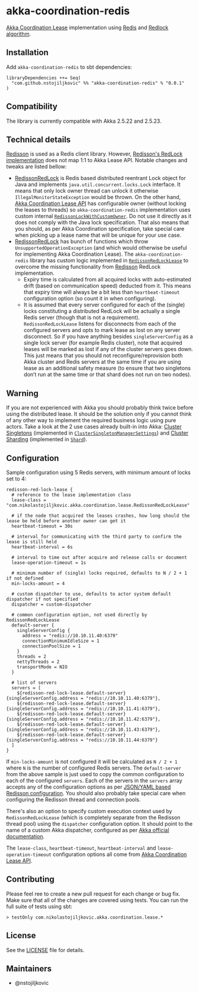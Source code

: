 akka-coordination-redis
=========

[Akka Coordination Lease](https://doc.akka.io/docs/akka/2.5.23/coordination.html) implementation using [Redis](https://redis.io/)
 and [Redlock algorithm](https://redis.io/topics/distlock). 

## Installation

Add `akka-coordination-redis` to sbt dependencies:

```
libraryDependencies ++= Seq(
  "com.github.nstojiljkovic" %% "akka-coordination-redis" % "0.0.1"
)
```

## Compatibility

The library is currently compatible with Akka 2.5.22 and 2.5.23.

## Technical details 

[Redisson](https://github.com/redisson/redisson) is used as a Redis client library. However, 
[Redisson's RedLock implementation](https://github.com/redisson/redisson/wiki/8.-Distributed-locks-and-synchronizers) does
not map 1:1 to Akka Lease API. Notable changes and tweaks are listed bellow:

* [RedissonRedLock](https://github.com/redisson/redisson/blob/master/redisson/src/main/java/org/redisson/RedissonRedLock.java) is
Redis based distributed reentrant Lock object for Java and implements `java.util.concurrent.locks.Lock` interface. It 
means that only lock owner thread can unlock it otherwise `IllegalMonitorStateException` would be thrown. 
On the other hand, [Akka Coordination Lease API](https://doc.akka.io/docs/akka/2.5.23/coordination.html) has configurable owner (without 
locking the leases to threads) so `akka-coordination-redis` implementation uses custom internal 
[`RedissonLockWithCustomOwner`](https://github.com/nstojiljkovic/akka-coordination-redis/blob/master/src/main/scala/org/redisson/RedissonLockWithCustomOwner.scala).
Do not use it directly as it does not comply with the Java lock specification. That also means that you should, as per Akka Coordination
specification, take special care when picking up a lease name that will be unique for your use case.
* [RedissonRedLock](https://github.com/redisson/redisson/blob/master/redisson/src/main/java/org/redisson/RedissonRedLock.java) has bunch of
functions which throw `UnsupportedOperationException` (and which would otherwise be useful for implementing Akka Coordination Lease). The `akka-coordination-redis` library has
custom logic implemented in [`RedissonRedLockLease`](https://github.com/nstojiljkovic/akka-coordination-redis/blob/master/src/main/scala/com/nikolastojiljkovic/akka/coordination/lease/RedissonRedLockLease.scala)
to overcome the missing functionality from [Redisson](https://github.com/redisson/redisson) RedLock implementation.
  * Expiry time is calculated from all acquired locks with auto-estimated drift (based on communication speed) deducted from it. 
  This means that expiry time will always be a bit less than `heartbeat-timeout` configuration option (so count it in when configuring).
  * It is assumed that every server configured for each of the (single) locks constituting a distributed RedLock will be actually a single 
  Redis server (though that is not a requirement). `RedissonRedLockLease` listens for disconnects from each of the configured servers and opts 
  to mark lease as lost on any server disconnect. So if you have anything besides `singleServerConfig` as a single lock server (for example Redis cluster), note that
  acquired leases will be marked as lost if any of the cluster servers goes down. This just means that you should not reconfigure/reprovision 
  both Akka cluster and Redis servers at the same time if you are using lease as an additional safety measure (to ensure that 
  two singletons don’t run at the same time or that shard does not run on two nodes).
  
## Warning

If you are not experienced with Akka you should probably think twice before using the distributed lease. It should be the solution only
if you cannot think of any other way to implement the required business logic using pure actors. Take a look at the
2 use cases already built-in into Akka: [Cluster Singletons](https://doc.akka.io/docs/akka/current/cluster-singleton.html#lease) 
(implemented in [`ClusterSingletonManagerSettings`](https://github.com/akka/akka/blob/master/akka-cluster-tools/src/main/scala/akka/cluster/singleton/ClusterSingletonManager.scala))
and [Cluster Sharding](https://doc.akka.io/docs/akka/current/cluster-sharding.html#lease) (implemented in 
[`Shard`](https://github.com/akka/akka/blob/master/akka-cluster-sharding/src/main/scala/akka/cluster/sharding/Shard.scala)).

## Configuration

Sample configuration using 5 Redis servers, with minimum amount of locks set to 4:

```
redisson-red-lock-lease {
  # reference to the lease implementation class 
  lease-class = "com.nikolastojiljkovic.akka.coordination.lease.RedissonRedLockLease"

  # if the node that acquired the leases crashes, how long should the lease be held before another owner can get it
  heartbeat-timeout = 30s

  # interval for communicating with the third party to confirm the lease is still held
  heartbeat-interval = 6s

  # interval to time out after acquire and release calls or document
  lease-operation-timeout = 1s

  # minimum number of (single) locks required, defaults to N / 2 + 1 if not defined
  min-locks-amount = 4
  
  # custom dispatcher to use, defaults to actor system default dispatcher if not specified
  dispatcher = custom-dispatcher
  
  # common configuration option, not used directly by RedissonRedLockLease
  default-server {
    singleServerConfig {
      address = "redis://10.10.11.40:6379"
      connectionMinimumIdleSize = 1
      connectionPoolSize = 1
    }
    threads = 2
    nettyThreads = 2
    transportMode = NIO
  }
  
  # list of servers
  servers = [
    ${redisson-red-lock-lease.default-server} {singleServerConfig.address = "redis://10.10.11.40:6379"},
    ${redisson-red-lock-lease.default-server} {singleServerConfig.address = "redis://10.10.11.41:6379"},
    ${redisson-red-lock-lease.default-server} {singleServerConfig.address = "redis://10.10.11.42:6379"},
    ${redisson-red-lock-lease.default-server} {singleServerConfig.address = "redis://10.10.11.43:6379"},
    ${redisson-red-lock-lease.default-server} {singleServerConfig.address = "redis://10.10.11.44:6379"}
  ]
}
```

If `min-locks-amount` is not configured it will be calculated as `N / 2 + 1` where `N` is the number of configured Redis servers.
The `default-server` from the above sample is just used to copy the common configuration to each of the configured `servers`.
Each of the servers in the `servers` array accepts any of the configuration options as per 
[JSON/YAML based Redisson configuration](https://github.com/redisson/redisson/wiki/2.-Configuration). You should also probably take special 
care when configuring the Redisson thread and connection pools. 

There's also an option to specify custom execution context used by `RedissonRedLockLease` (which is completely separate 
from the Redisson thread pool) using the `dispatcher` configuration option. It should point to the name of a custom Akka 
dispatcher, configured as per [Akka official documentation](https://doc.akka.io/docs/akka/2.5.23/dispatchers.html).

The `lease-class`, `heartbeat-timeout`, `heartbeat-interval` and `lease-operation-timeout` configuration options all come from
[Akka Coordination Lease API](https://doc.akka.io/docs/akka/2.5.23/coordination.html).

## Contributing

Please feel ree to create a new pull request for each change or bug fix. Make sure that all of the changes are covered using 
tests. You can run the full suite of tests using sbt:

```
> testOnly com.nikolastojiljkovic.akka.coordination.lease.*
```

## License

See the [LICENSE](https://github.com/nstojiljkovic/akka-coordination-redis/blob/master/LICENSE) file for details.

## Maintainers

- @nstojiljkovic